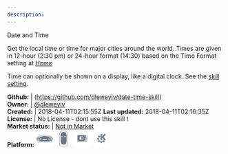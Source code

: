 ```yaml
---
description: 
---
```

Date and Time

Get the local time or time for major cities around the world.  Times
are given in 12-hour (2:30 pm) or 24-hour format (14:30) based on the
Time Format setting at [Home](https://home.mycroft.ai/#/setting/basic)

Time can optionally be shown on a display, like a digital clock.  See
the [skill setting](https://home.mycroft.ai/#/skill).

**Github:** | (https://github.com/dleweyiv/date-time-skill)  
**Owner:** | [@dleweyiv](https://github.com/dleweyiv)  
**Created:** | 2018-04-11T02:15:55Z  **Last updated:** 2018-04-11T02:16:35Z  
**License:** | No License - dont use this skill !  
**Market status:** | [Not in Market](https://market.mycroft.ai/skill/)  
**Platform:**   ![](.gitbook/assets/mark-1-icon.png)  ![](.gitbook/assets/mark-2-icon.png)  ![](.gitbook/assets/picroft-icon.png)  ![](.gitbook/assets/kde.png)   
